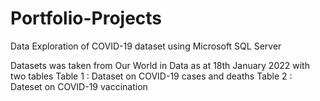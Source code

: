 # Portfolio-Projects
Data Exploration of COVID-19 dataset using Microsoft SQL Server

Datasets was taken from Our World in Data as at 18th January 2022 with two tables 
Table 1 : Dataset on COVID-19 cases and deaths
Table 2 : Dateset on COVID-19 vaccination
